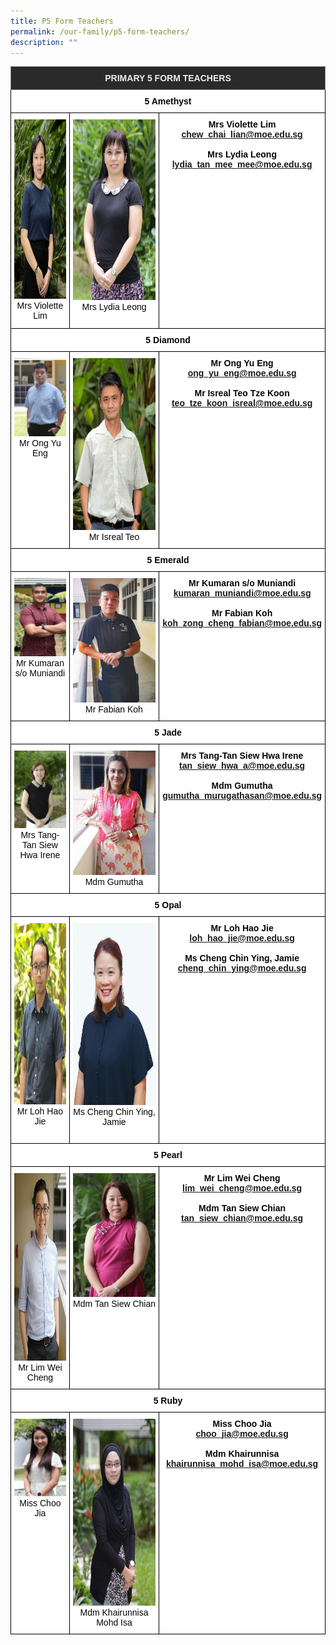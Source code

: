 ```yaml
---
title: P5 Form Teachers
permalink: /our-family/p5-form-teachers/
description: ""
---
```

<style type="text/css">
.tg  {border-collapse:collapse;border-spacing:0;}
.tg td{border-color:black;border-style:solid;border-width:1px;font-family:Arial, sans-serif;font-size:14px;
  overflow:hidden;padding:10px 5px;word-break:normal;}
.tg th{border-color:black;border-style:solid;border-width:1px;font-family:Arial, sans-serif;font-size:14px;
  font-weight:normal;overflow:hidden;padding:10px 5px;word-break:normal;}
.tg .tg-8zvm{background-color:#2A2A2A;border-color:inherit;color:#EEE;font-weight:bold;text-align:center;vertical-align:middle}
.tg .tg-qn16{background-color:#FFF;color:#050505;font-weight:bold;text-align:center;vertical-align:top}
.tg .tg-v9jf{background-color:#FFF;color:#050505;text-align:center;vertical-align:top}
</style>
<table class="tg">
<thead>
  <tr>
    <th class="tg-8zvm" colspan="3"><span style="color:#EEE;background-color:#2A2A2A">PRIMARY 5 FORM TEACHERS</span></th>
  </tr>
</thead>
<tbody>
  <tr>
    <td class="tg-qn16" colspan="3"> <strong>5 Amethyst</strong></td>
  </tr>
  <tr>
    <td class="tg-v9jf"><img src="/images/Mrs Violette Chew.jpeg" alt="Mrs Violette Chew.JPEG" width="194" height="287">Mrs Violette Lim<br></td>
    <td class="tg-v9jf"><img src="/images/Mrs Lydia Leong.jpeg" alt="Mrs Lydia Leong.JPEG" width="192" height="289">Mrs Lydia Leong<br><br></td>
    <td class="tg-qn16"> <strong>Mrs Violette Lim</strong><br><a href="mailto:chew_chai_lian@moe.edu.sg">chew_chai_lian@moe.edu.sg</a><br><br><strong>Mrs Lydia Leong</strong><br><a href="mailto:lydia_tan_mee_mee@moe.edu.sg">lydia_tan_mee_mee@moe.edu.sg</a></td>
  </tr>
  <tr>
    <td class="tg-qn16" colspan="3"> <strong>  5 Diamond </strong> </td>
  </tr>
  <tr>
    <td class="tg-v9jf"><img src="/images/Mr Ong Yu Eng.jpeg" alt="Mr Ong Yu Eng.JPEG" width="200">Mr Ong Yu Eng<br><br></td>
    <td class="tg-v9jf"><img src="/images/Mr Teo Tze Koon Isreal.jpeg" alt="Mr Teo Tze Koon Isreal.jpeg" width="197" height="275">Mr Isreal Teo</td>
    <td class="tg-qn16"><strong>Mr Ong Yu Eng</strong><br><a href="mailto:ong_yu_eng@moe.edu.sg">ong_yu_eng@moe.edu.sg</a><br><br><strong>Mr Isreal Teo Tze Koon</strong><br><a href="mailto:teo_tze_koon_isreal@moe.edu.sg">teo_tze_koon_isreal@moe.edu.sg</a></td>
  </tr>
  <tr>
    <td class="tg-qn16" colspan="3"> <strong>  5 Emerald </strong> </td>
  </tr>
  <tr>
    <td class="tg-v9jf"><img src="/images/Mr Kumaran so Muniandi.jpeg" alt="Mr Kumaran so Muniandi.JPEG" width="200">Mr Kumaran s/o Muniandi<br></td>
    <td class="tg-v9jf"><img src="/images/Mr Fabian.jpg" alt="Mr Fabian.JPG" width="204">Mr Fabian Koh</td>
    <td class="tg-qn16"><strong>Mr Kumaran s/o Muniandi</strong><br><a href="mailto:kumaran_muniandi@moe.edu.sg">kumaran_muniandi@moe.edu.sg</a><br><br><strong>Mr Fabian Koh</strong><br><a href="mailto:koh_zong_cheng_fabian@moe.edu.sg">koh_zong_cheng_fabian@moe.edu.sg</a></td>
  </tr>
  <tr>
    <td class="tg-qn16" colspan="3"><strong>  5 Jade   </strong></td>
  </tr>
  <tr>
    <td class="tg-v9jf"><img src="/images/Mdm Tan Siew Hwa Irene.jpeg" alt="Mdm Tan Siew Hwa Irene.JPEG" width="200">Mrs Tang-Tan Siew Hwa Irene<br></td>
    <td class="tg-v9jf"><img src="/images/gumutha.jpg" alt="gumutha.JPG" width="204">Mdm Gumutha</td>
    <td class="tg-qn16"><strong>Mrs Tang-Tan Siew Hwa Irene</strong><br><a href="mailto:tan_siew_hwa_a@moe.edu.sg">tan_siew_hwa_a@moe.edu.sg</a><br><br><strong>Mdm Gumutha</strong><br><a href="mailto:gumutha_murugathasan@moe.edu.sg">gumutha_murugathasan@moe.edu.sg</a></td>
  </tr>
  <tr>
    <td class="tg-qn16" colspan="3"> <strong> 5 Opal   </strong></td>
  </tr>
  <tr>
    <td class="tg-v9jf"><img src="/images/Mr Loh Hao Jie.jpeg" alt="Mr Loh Hao Jie.jpeg" width="194" height="290">Mr Loh Hao Jie<br></td>
    <td class="tg-v9jf"><img src="/images/Jamie 2022.jpeg" alt="Jamie 2022.jpeg" width="194" height="291">Ms Cheng Chin Ying, Jamie<br><br></td>
    <td class="tg-qn16"><strong>Mr Loh Hao Jie</strong><br><a href="mailto:loh_hao_jie@moe.edu.sg">loh_hao_jie@moe.edu.sg</a><br><br><strong>Ms Cheng Chin Ying, Jamie</strong><br><a href="mailto:cheng_chin_ying@moe.edu.sg">cheng_chin_ying@moe.edu.sg</a></td>
  </tr>
  <tr>
    <td class="tg-qn16" colspan="3"> <strong> 5 Pearl </strong>  </td>
  </tr>
  <tr>
    <td class="tg-v9jf"><img src="/images/Mr Lim Wei Cheng.jpg" alt="Mr Lim Wei Cheng.JPG" width="200" height="300">Mr Lim Wei Cheng</td>
    <td class="tg-v9jf"><img src="/images/Mdm Tan Siew Chian.jpeg" alt="Mdm Tan Siew Chian.jpeg">Mdm Tan Siew Chian</td>
    <td class="tg-qn16"><strong>Mr Lim Wei Cheng</strong><br><a href="mailto:lim_wei_cheng@moe.edu.sg">lim_wei_cheng@moe.edu.sg</a><br><br><strong>Mdm Tan Siew Chian</strong><br><a href="mailto:tan_siew_chian@moe.edu.sg">tan_siew_chian@moe.edu.sg</a></td>
  </tr>
  <tr>
    <td class="tg-qn16" colspan="3">  <strong> 5 Ruby </strong> </td>
  </tr>
  <tr>
    <td class="tg-v9jf"><img src="/images/Miss%20Choo%20Jia%20Jia.jpg" alt="Miss Choo Jia Jia.JPG" width="200">Miss Choo Jia <br><br></td>
    <td class="tg-v9jf"><img src="/images/Mdm%20Khairunnisa%20Binte%20Mohd%20Isa.jpg" alt="Mdm Khairunnisa Binte Mohd Isa.jpg" width="200" height="299">Mdm Khairunnisa Mohd Isa </td>
    <td class="tg-qn16"><strong>Miss Choo Jia</strong><br><a href="mailto:choo_jia@moe.edu.sg">choo_jia@moe.edu.sg</a><br><br><strong> Mdm Khairunnisa</strong><br><a href="mailto:khairunnisa_mohd_isa@moe.edu.sg">khairunnisa_mohd_isa@moe.edu.sg</a></td>
  </tr>
</tbody>
</table>